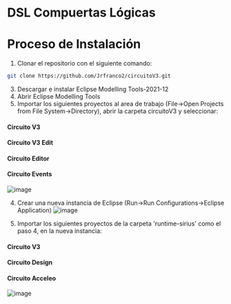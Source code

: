 # DSL Compuertas Lógicas
# Proceso de Instalación
1. Clonar el repositorio con el siguiente comando:
```bash
git clone https://github.com/Jrfranco2/circuitoV3.git
```
3. Descargar e instalar Eclipse Modelling Tools-2021-12 
4. Abrir Eclipse Modelling Tools
5. Importar los siguientes proyectos al area de trabajo (File->Open Projects from File System->Directory), abrir la carpeta circuitoV3 y seleccionar:
#### Circuito V3
#### Circuito V3 Edit
#### Circuito Editor
#### Circuito Events
![image](https://user-images.githubusercontent.com/23088391/126080315-6e8f6d29-8e2d-4d1e-b562-e57a7572f700.png)

4. Crear una nueva instancia de Eclipse (Run->Run Configurations->Eclipse Application)
![image](https://user-images.githubusercontent.com/23088391/126080368-ec6713c1-7c0e-4c28-9560-a47b439429f3.png)

6. Importar los siguientes proyectos de la carpeta 'runtime-sirius' como el paso 4, en la nueva instancia:
#### Circuito V3
#### Circuito Design
#### Circuito Acceleo
![image](https://user-images.githubusercontent.com/23088391/126080519-be203925-d0b0-45a0-ad9e-4290d7814b1c.png)

